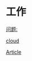 # 工作

[问题:](问题-/问题-.md "问题:")

[cloud](cloud/cloud.md "cloud")

[Article](Article/Article.md "Article")

